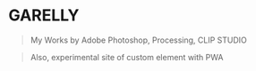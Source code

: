 # GARELLY
> My Works by Adobe Photoshop, Processing, CLIP STUDIO

> Also, experimental site of custom element with PWA
